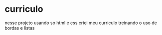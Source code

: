 # curriculo

nesse projeto usando so html e css criei meu curriculo
treinando o uso de bordas e listas 
